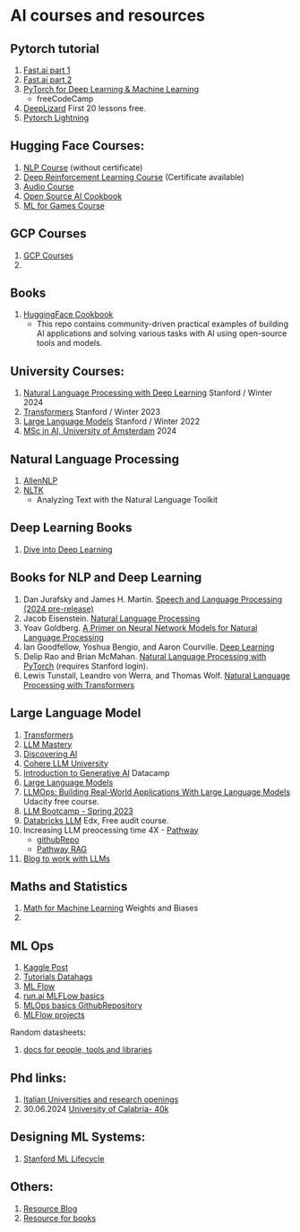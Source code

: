 # AI courses and resources
 
## Pytorch tutorial
 1. [Fast.ai part 1](https://course.fast.ai/)
 2. [Fast.ai part 2](https://course.fast.ai/Lessons/part2.html)
 3. [PyTorch for Deep Learning & Machine Learning](https://www.youtube.com/watch?v=V_xro1bcAuA)
    * freeCodeCamp
  4. [DeepLizard](https://deeplizard.com/learn/video/v5cngxo4mIg) First 20 lessons free.
  5. [Pytorch Lightning](https://lightning.ai/docs/pytorch/stable/)
   


## Hugging Face Courses:
1. [NLP Course](https://huggingface.co/learn/nlp-course) (without certificate)
2. [Deep Reinforcement Learning Course](https://huggingface.co/learn/deep-rl-course) (Certificate available)
3. [Audio Course](https://huggingface.co/learn/audio-course)
4. [Open Source AI Cookbook](https://huggingface.co/learn/cookbook)
5. [ML for Games Course](https://huggingface.co/learn/ml-games-course)

## GCP Courses
1. [GCP Courses](https://github.com/sathishvj/awesome-gcp-certifications/tree/master)
2. 
## Books
1. [HuggingFace Cookbook](https://github.com/huggingface/cookbook) 
   * This repo contains community-driven practical examples of building AI applications and solving various tasks with AI using open-source tools and models.

## University Courses:
1. [Natural Language Processing with Deep Learning](https://web.stanford.edu/class/cs224n/) Stanford / Winter 2024
2. [Transformers](https://web.stanford.edu/class/cs25/prev_years/2023_winter/index.html) Stanford / Winter 2023
3. [Large Language Models](https://stanford-cs324.github.io/winter2022/) Stanford / Winter 2022
4. [MSc in AI, University of Amsterdam](https://uvafomo.github.io/) 2024

## Natural Language Processing 
1. [AllenNLP](https://guide.allennlp.org/)
2. [NLTK](https://www.nltk.org/book/) 
   * Analyzing Text with the Natural Language Toolkit

## Deep Learning Books
1. [Dive into Deep Learning](https://d2l.ai/)

## Books for NLP and Deep Learning
1. Dan Jurafsky and James H. Martin. [Speech and Language Processing (2024 pre-release)](https://web.stanford.edu/~jurafsky/slpdraft/)
2. Jacob Eisenstein. [Natural Language Processing](https://github.com/jacobeisenstein/gt-nlp-class/blob/master/notes/eisenstein-nlp-notes.pdf)
3. Yoav Goldberg. [A Primer on Neural Network Models for Natural Language Processing](http://u.cs.biu.ac.il/~yogo/nnlp.pdf)
4. Ian Goodfellow, Yoshua Bengio, and Aaron Courville. [Deep Learning](http://www.deeplearningbook.org/)
5. Delip Rao and Brian McMahan. [Natural Language Processing with PyTorch](http://library.stanford.edu/sfx?genre=book&atitle=&title=Natural%20language%20processing%20with%20PyTorch%20:%20build%20intelligent%20language%20applications%20using%20deep%20learning%20/&isbn=9781491978207&volume=&issue=&date=20190101&aulast=Rao,%20Delip,,%20author.&spage=&pages=&sid=EBSCO:VLeBooks:edsvle.AH35866319) (requires Stanford login).
6. Lewis Tunstall, Leandro von Werra, and Thomas Wolf. [Natural Language Processing with Transformers](https://transformersbook.com/)


## Large Language Model
   1. [Transformers](https://web.stanford.edu/class/cs25/prev_years/2023_winter/index.html) 
   2. [LLM Mastery](https://areganti.notion.site/Applied-LLMs-Mastery-2024-562ddaa27791463e9a1286199325045c)
   3. [Discovering AI](https://github.com/xpepper/discovering-ai)
   4. [Cohere LLM University](https://docs.cohere.com/docs/llmu)
   5. [Introduction to Generative AI](https://campus.datacamp.com/courses/generative-ai-concepts/introduction-to-generative-ai?ex=1) Datacamp
   6. [Large Language Models ](https://stanford-cs324.github.io/winter2022/)
   7. [LLMOps: Building Real-World Applications With Large Language Models](https://learn.udacity.com/paid-courses/cd13455) Udacity free course.
   8. [LLM Bootcamp - Spring 2023](https://fullstackdeeplearning.com/llm-bootcamp/spring-2023/)
   9. [Databricks LLM](https://learning.edx.org/course/course-v1:Databricks+LLM101x+3T2023/home) Edx, Free audit course.
   10. Increasing LLM preocessing time 4X - [Pathway](https://pathway.com/)
       * [githubRepo](https://github.com/pathwaycom/pathway/blob/main/python/pathway/xpacks/llm/question_answering.py)
       * [Pathway RAG](https://pathway.com/developers/showcases/adaptive-rag#cheap-rags-up-for-grabs-how-we-cut-llm-costs-without-sacrificing-accuracy)
   11. [Blog to work with LLMs](https://mlabonne.github.io/blog/)

## Maths and Statistics
1. [Math for Machine Learning](https://www.youtube.com/watch?v=uZeDTwWcnuY&list=PLD80i8An1OEGZ2tYimemzwC3xqkU0jKUg&index=4) Weights and Biases
2. 

## ML Ops
1. [Kaggle Post](https://www.kdnuggets.com/10-github-repositories-to-master-mlops)
2. [Tutorials Datahags](https://dagshub.com/blog/tag/tutorials/)
3. [ML Flow](https://github.com/mlflow/mlflow)
4. [run.ai MLFLow basics](https://www.run.ai/guides/machine-learning-operations/mlflow)
5. [MLOps basics GithubRepository](https://github.com/graviraja/MLOps-Basics)
6. [MLFlow projects](https://mlflow.org/docs/latest/projects.html)

Random datasheets:
1. [docs for people, tools and libraries](https://docs.google.com/spreadsheets/u/0/d/1fo-4t75Y083R1ZFdfLonyhqKskrUElSDQfmHFgC1tOo/htmlview#)

## Phd links:
1. [Italian Universities and research openings](https://bandi.mur.gov.it/)
2. 30.06.2024 [University of Calabria- 40k](https://bandi.mur.gov.it/bandi.php/public/fellowship/id_fellow/257988)


## Designing ML Systems:
1. [Stanford ML Lifecycle ](https://www.youtube.com/watch?v=Y4SpU_3vXL0&ab_channel=StanfordMLSysSeminars)

## Others:
1. [Resource Blog](https://www.confetti.ai/resources)
2. [Resource for books](https://www.reddit.com/r/learnmachinelearning/comments/gzk4wz/50_free_machine_learning_and_data_science_ebooks/)
